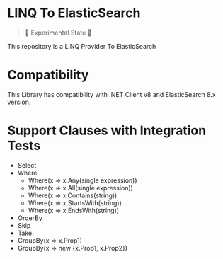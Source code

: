 # LINQ To ElasticSearch

> 🚧 Experimental State 🚧

This repository is a LINQ Provider To ElasticSearch


# Compatibility
This Library has compatibility with .NET Client v8 and ElasticSearch 8.x version.

# Support Clauses with Integration Tests
* Select
* Where
  * Where(x => x.Any(single expression))
  * Where(x => x.All(single expression))
  * Where(x => x.Contains(string))
  * Where(x => x.StartsWith(string))
  * Where(x => x.EndsWith(string))
* OrderBy
* Skip
* Take
* GroupBy(x => x.Prop1)
* GroupBy(x => new {x.Prop1, x.Prop2})
